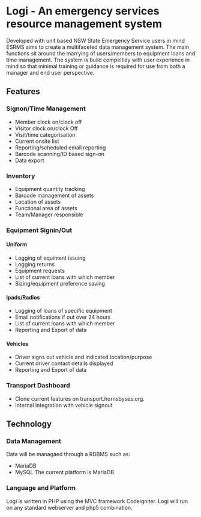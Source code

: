 # Logi - An emergency services resource management system
Developed with unit based NSW State Emergency Service users in mind ESRMS aims to create a multifaceted data management system. The main functions sit around the marrying of users/members to equipment loans and time management. The system is build compeltley with user experience in mind so that minimal training or guidance is required for use from both a manager and end user perspective.

## Features
### Signon/Time Management
- Member clock on/clock off
- Visitor clock on/clock Off
- Visit/time categorisation
- Current onsite list
- Reporting/scheduled email reporting
- Barcode scanning/ID based sign-on
- Data export

### Inventory
- Equipment quantity tracking
- Barcode management of assets
- Location of assets
- Functional area of assets
- Team/Manager responsible

### Equipment Signin/Out
#### Uniform
- Logging of equiment issuing
- Logging returns
- Equipment requests
- List of current loans with which member
- Sizing/equipment preference saving

#### Ipads/Radios
- Logging of loans of specific equipment
- Email notifications if out over 24 hours
- List of current loans with which member
- Reporting and Export of data

#### Vehicles
- Driver signs out vehicle and indicated location/purpose
- Current driver contact details displayed
- Reporting and Export of data

### Transport Dashboard
 - Clone current features on transport.hornsbyses.org. 
 - Internal integration with vehicle signout

## Technology
### Data Management
Data will be managaed through a RDBMS such as:
 - MariaDB
 - MySQL
The current platform is MariaDB.

### Language and Platform
Logi is written in PHP using the MVC framework Codeigniter. Logi will run on any standard webserver and php5 combination.
